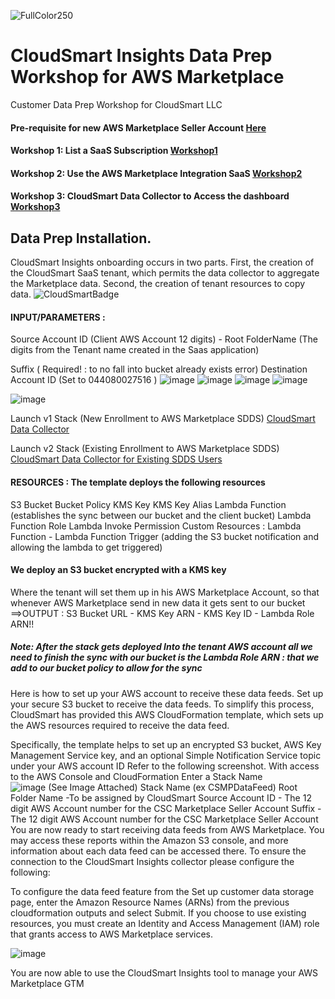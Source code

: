 ![FullColor250](https://user-images.githubusercontent.com/26460009/182591500-ac99b0d8-2639-4a28-8357-97d09e0e2063.png)
# CloudSmart Insights Data Prep Workshop for AWS Marketplace

Customer Data Prep Workshop for CloudSmart LLC
#### Pre-requisite for new AWS Marketplace Seller Account [Here](/docs/MarketplacePrerequisite.md)
#### Workshop 1: List a SaaS Subscription [Workshop1](/docs/Lab1.md)
#### Workshop 2: Use the AWS Marketplace Integration SaaS [Workshop2](/docs/Lab2.md)
#### Workshop 3: CloudSmart Data Collector to Access the dashboard [Workshop3](/docs/Lab3.md)

## Data Prep Installation.
CloudSmart Insights onboarding occurs in two parts. First, the creation of the CloudSmart SaaS tenant, which permits the data collector to aggregate the Marketplace data.  Second, the creation of tenant resources to copy data.
![CloudSmartBadge](https://user-images.githubusercontent.com/26460009/183915211-2252735e-bf8f-4ffa-b619-c14e4ae59436.png)


#### INPUT/PARAMETERS : 
Source Account ID (Client AWS Account 12 digits) - Root FolderName (The digits from the Tenant name created in the Saas application)

Suffix ( Required! : to no fall into bucket already exists error) 
Destination Account ID
(Set to 044080027516 )
![image](https://github.com/tvanceadv/csdataprep/assets/26460009/d12f0042-6aa5-4b81-9e7c-c577f92a8599)
![image](https://github.com/tvanceadv/csdataprep/assets/26460009/7d534e73-9e96-4881-8eb0-66b40caeaaa3)
![image](https://github.com/tvanceadv/csdataprep/assets/26460009/a9a266cf-04f9-4a42-8c3c-0f86546c0da5)
![image](https://github.com/tvanceadv/csdataprep/assets/26460009/510834a5-7883-486a-8122-3e3bed2d0e1b)

![image](https://github.com/tvanceadv/csdataprep/assets/26460009/11ab6ada-f9a2-4804-896b-dd93d68e8c38)


Launch v1 Stack (New Enrollment to AWS Marketplace SDDS) [CloudSmart Data Collector](https://us-east-1.console.aws.amazon.com/cloudformation/home?region=us-east-1#/stacks/create?&templateURL=https%3A%2F%2Ftenant-template.s3.amazonaws.com%2FFinalTemplate.yml)

Launch v2 Stack (Existing Enrollment to AWS Marketplace SDDS) [CloudSmart Data Collector for Existing SDDS Users](https://us-east-1.console.aws.amazon.com/cloudformation/home?region=us-east-1#/stacks/create?&templateURL=https%3A%2F%2Ftenant-template.s3.amazonaws.com%2FFinalTemplateV2.yml)

#### RESOURCES : The template deploys the following resources
S3 Bucket
Bucket Policy
KMS Key
KMS Key Alias
Lambda Function (establishes the sync between our bucket and the client bucket)
Lambda Function Role
Lambda Invoke Permission
Custom Resources : Lambda Function - Lambda Function Trigger (adding the S3 bucket notification and
allowing the lambda to get triggered)

#### We deploy an S3 bucket encrypted with a KMS key
Where the tenant will set them up in his AWS Marketplace Account, so that whenever AWS Marketplace send in new data it gets sent to our bucket ==>OUTPUT : S3 Bucket URL - KMS Key ARN - KMS Key ID - Lambda Role ARN!!
##### Note: After the stack gets deployed Into the tenant AWS account all we need to finish the sync with our bucket is the Lambda Role ARN : that we add to our bucket policy to allow for the sync

Here is how to set up your AWS account to receive these data feeds.
Set up your secure S3 bucket to receive the data feeds. To simplify this process, CloudSmart has provided this AWS CloudFormation template, which sets up the AWS resources required to receive the data feed. 


Specifically, the template helps to set up an encrypted S3 bucket, AWS Key Management Service key, and an optional Simple Notification Service topic under your AWS account ID
Refer to the following screenshot.
With access to the AWS Console and CloudFormation Enter a Stack Name  
![image](https://github.com/user-attachments/assets/e6abd5dd-e2bc-4dad-9810-0402dded29dc)
(See Image Attached)
Stack Name (ex CSMPDataFeed)
Root Folder Name  -To be assigned by CloudSmart
Source Account ID - The 12 digit AWS Account number for the CSC Marketplace Seller Account
Suffix - The 12 digit AWS Account number for the CSC Marketplace Seller Account
You are now ready to start receiving data feeds from AWS Marketplace. You may access these reports within the Amazon S3 console, and more information about each data feed can be accessed there.  To ensure the connection to the CloudSmart Insights collector please configure the following:


To configure the data feed feature from the Set up customer data storage page, enter the Amazon Resource Names (ARNs) from the previous cloudformation outputs and select Submit. If you choose to use existing resources, you must create an Identity and Access Management (IAM) role that grants access to AWS Marketplace services.

![image](https://github.com/user-attachments/assets/61fcb1b6-99e3-4630-886e-4280fcee0556)


You are now able to use the CloudSmart Insights tool to manage your AWS Marketplace GTM

